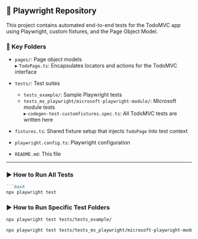 ## 📘 Playwright Repository

This project contains automated end-to-end tests for the TodoMVC app using Playwright, custom fixtures, and the Page Object Model.

### 📁 Key Folders

- `pages/`: Page object models  
  ▸ `TodoPage.ts`: Encapsulates locators and actions for the TodoMVC interface

- `tests/`: Test suites  
  - `tests_example/`: Sample Playwright tests  
  - `tests_ms_playwright/microsoft-playwright-module/`: Microsoft module tests  
    ▸ `codegen-test-customfixtures.spec.ts`: All TodoMVC tests are written here

- `fixtures.ts`: Shared fixture setup that injects `TodoPage` into test context  
- `playwright.config.ts`: Playwright configuration  
- `README.md`: This file  

---


### ▶️ How to Run All Tests
```markdown
```bash
npx playwright test
````

### ▶️ How to Run Specific Test Folders

```bash
npx playwright test tests/tests_example/
```

```bash
npx playwright test tests/tests_ms_playwright/microsoft-playwright-module/
```

```
```